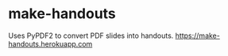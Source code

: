 # make-handouts
Uses PyPDF2 to convert PDF slides into handouts. https://make-handouts.herokuapp.com
